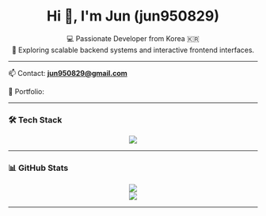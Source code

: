 <h1 align="center">Hi 👋, I'm Jun (jun950829)</h1>
<p align="center">
  💻 Passionate Developer from Korea 🇰🇷<br/>
  🚀 Exploring scalable backend systems and interactive frontend interfaces.
</p>

---

📫 Contact: **jun950829@gmail.com**

🔗 Portfolio: 

---

### 🛠️ Tech Stack

<p align="center">
  <img src="https://skillicons.dev/icons?i=js,ts,nodejs,vue,react,java,spring,docker,mysql,redis,aws,git" />
</p>

---

### 📊 GitHub Stats

<p align="center">
  <img src="https://github-readme-stats.vercel.app/api?username=jun950829&show_icons=true&theme=default" />
  <br/>
  <img src="https://github-readme-stats.vercel.app/api/top-langs/?username=jun950829&layout=compact" />
</p>

---
